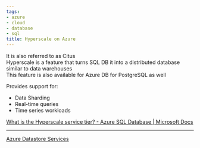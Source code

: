 ```yaml
---
tags:
- azure
- cloud
- database
- sql
title: Hyperscale on Azure
---
```


It is also referred to as Citus  
Hyperscale is a feature that turns SQL DB it into a distributed database similar to data warehouses  
This feature is also available for Azure DB for PostgreSQL as well

Provides support for:
* Data Sharding
* Real-time queries
* Time series workloads

[What is the Hyperscale service tier? - Azure SQL Database | Microsoft Docs](https://docs.microsoft.com/en-us/azure/azure-sql/database/service-tier-hyperscale)

---

[Azure Datastore Services](../azure-datastore-services.md)